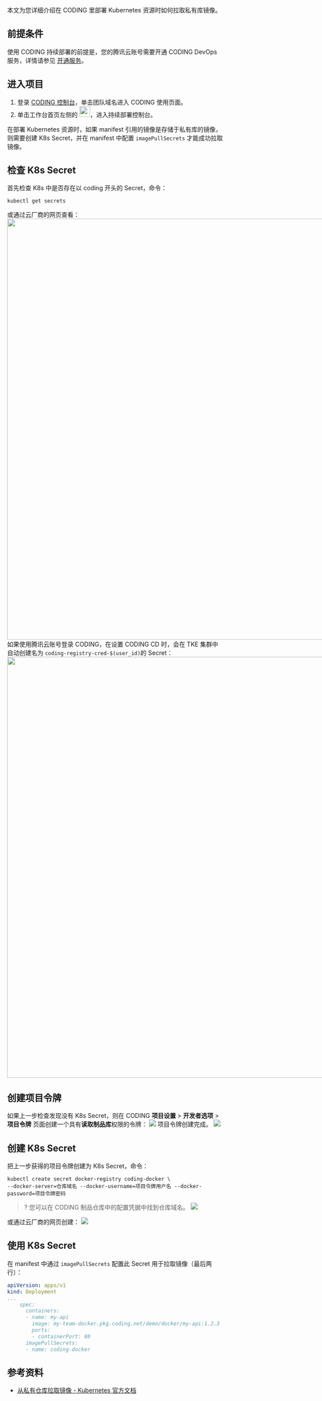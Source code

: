 本文为您详细介绍在 CODING 里部署 Kubernetes 资源时如何拉取私有库镜像。

## 前提条件
使用 CODING 持续部署的前提是，您的腾讯云账号需要开通 CODING DevOps 服务，详情请参见 [开通服务](https://cloud.tencent.com/document/product/1159/44859)。 

## 进入项目
1. 登录 [CODING 控制台](https://console.cloud.tencent.com/coding)，单击团队域名进入 CODING 使用页面。
2. 单击工作台首页左侧的 <img src ="https://main.qcloudimg.com/raw/12230547b45d5eae85ad1c4fa86fba68.png" style ="margin:0;width: 25px" data-nonescope="true">，进入持续部署控制台。

在部署 Kubernetes 资源时，如果 manifest 引用的镜像是存储于私有库的镜像，则需要创建 K8s Secret，并在 manifest 中配置 `imagePullSecrets` 才能成功拉取镜像。

[](id:check-k8s-secret)
## 检查 K8s Secret
首先检查 K8s 中是否存在以 coding 开头的 Secret，命令：
```shell
kubectl get secrets
```
或通过云厂商的网页查看：
<img style="width:978px; max-width: inherit;" src="https://qcloudimg.tencent-cloud.cn/raw/0914908c12de23d0d31419b013f08253.png" />
如果使用腾讯云账号登录 CODING，在设置 CODING CD 时，会在 TKE 集群中自动创建名为 `coding-registry-cred-$(user_id)`的 Secret：
<img style="width:978px; max-width: inherit;" src="https://qcloudimg.tencent-cloud.cn/raw/cbc9ca7365f4ab1445080aa5db02f08c.png" />

[](id:project-token)
## 创建项目令牌
如果上一步检查发现没有 K8s Secret，则在 CODING **项目设置** > **开发者选项** > **项目令牌** 页面创建一个具有**读取制品库**权限的令牌：
![](https://qcloudimg.tencent-cloud.cn/raw/219367c42a1e3bed97c47c384eeb3e6c.png)
项目令牌创建完成。
![](https://qcloudimg.tencent-cloud.cn/raw/3981545515fae3714b6058062a8c7728.png)

[](id:create-k8s-secret)
## 创建 K8s Secret
把上一步获得的项目令牌创建为 K8s Secret，命令：
```shell
kubectl create secret docker-registry coding-docker \
--docker-server=仓库域名 --docker-username=项目令牌用户名 --docker-password=项目令牌密码
```
>? 您可以在 CODING 制品仓库中的配置凭据中找到仓库域名。
![](https://qcloudimg.tencent-cloud.cn/raw/f16b0dd43c896dfa2596e955933f3261.png)

或通过云厂商的网页创建：
![](https://qcloudimg.tencent-cloud.cn/raw/9ff665c4ca024e968c8d46a0adef9d5a.png)

[](id:use-k8s-secret)
## 使用 K8s Secret
在 manifest 中通过 `imagePullSecrets` 配置此 Secret 用于拉取镜像（最后两行）：
```yaml
apiVersion: apps/v1
kind: Deployment
...
    spec:
      containers:
      - name: my-api
        image: my-team-docker.pkg.coding.net/demo/docker/my-api:1.2.3
        ports:
        - containerPort: 80
      imagePullSecrets:
      - name: coding-docker
```

[](id:ref)
## 参考资料
- [从私有仓库拉取镜像 - Kubernetes 官方文档](https://kubernetes.io/zh/docs/tasks/configure-pod-container/pull-image-private-registry)



